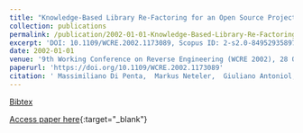 ```yaml
---
title: "Knowledge-Based Library Re-Factoring for an Open Source Project"
collection: publications
permalink: /publication/2002-01-01-Knowledge-Based-Library-Re-Factoring-for-an-Open-Source-Project
excerpt: 'DOI: 10.1109/WCRE.2002.1173089, Scopus ID: 2-s2.0-84952935897, Cited by: 9'
date: 2002-01-01
venue: '9th Working Conference on Reverse Engineering (WCRE 2002), 28 October - 1 November 2002, Richmond, VA, USA'
paperurl: 'https://doi.org/10.1109/WCRE.2002.1173089'
citation: ' Massimiliano Di Penta,  Markus Neteler,  Giuliano Antoniol,  Ettore Merlo, &quot;Knowledge-Based Library Re-Factoring for an Open Source Project.&quot; 9th Working Conference on Reverse Engineering (WCRE 2002), 28 October - 1 November 2002, Richmond, VA, USA, 2002.'
---
```

[Bibtex](https://dblp.org/rec/bib/conf/wcre/PentaNAM02)

[Access paper here](https://doi.org/10.1109/WCRE.2002.1173089){:target="_blank"}
